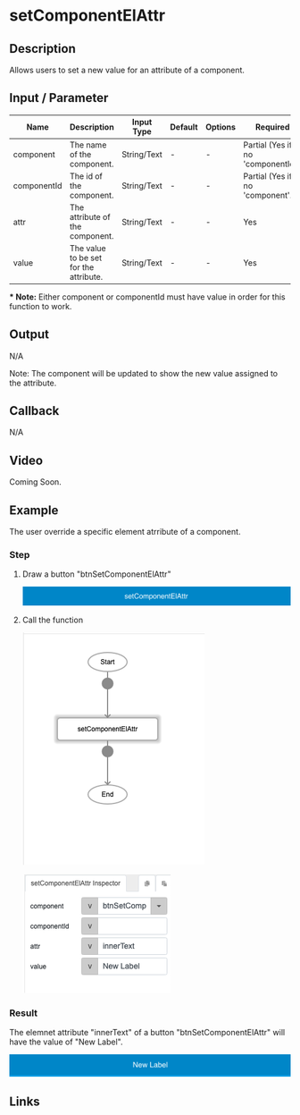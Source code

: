 # setComponentElAttr

## Description

Allows users to set a new value for an attribute of a component.

## Input / Parameter

| Name | Description | Input Type | Default | Options | Required |
| ------ | ------ | ------ | ------ | ------ | ------ |
| component | The name of the component. | String/Text | - | - | Partial (Yes if no 'componentId'.) |
| componentId | The id of the component. | String/Text | - | - | Partial (Yes if no 'component'.) |
| attr | The attribute of the component. | String/Text | - | - | Yes |
| value | The value to be set for the attribute. | String/Text | - | - | Yes |

__\* Note:__ Either component or componentId must have value in order for this function to work.

## Output

N/A

Note: The component will be updated to show the new value assigned to the attribute.

## Callback

N/A

## Video

Coming Soon.

<!-- Format: [![Video]({image-path}?raw=true)]({url-link}) -->

## Example

The user override a specific element atrribute of a component.

### Step

1. Draw a button "btnSetComponentElAttr"

    ![](../../../../document/function/App/setComponentElAttr/setComponentElAttr-step-1.png?raw=true)
    
3. Call the function

    ![](./setComponentElAttr-step-2.png?raw=true)

    ![](./setComponentElAttr-step-3.png?raw=true)

### Result

The elemnet attribute "innerText" of a button "btnSetComponentElAttr" will have the value of "New Label".

![](../../../../document/function/App/setComponentElAttr/setComponentElAttr-result-1.png?raw=true)


## Links